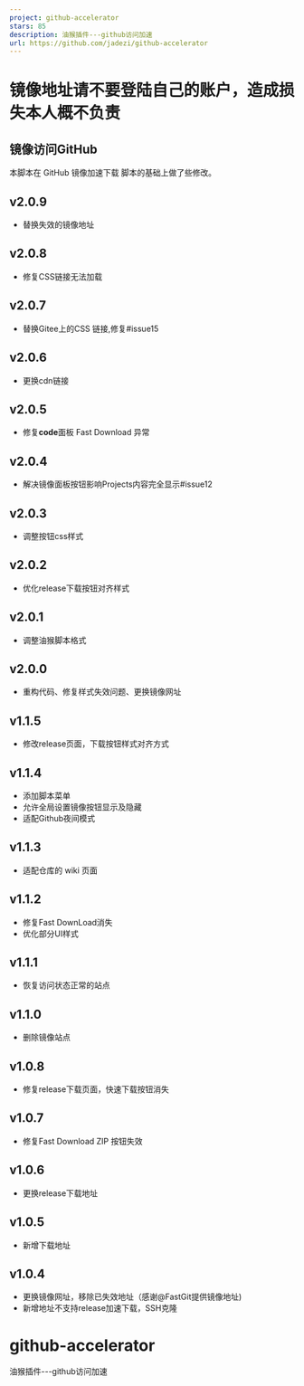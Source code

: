 ```yaml
---
project: github-accelerator
stars: 85
description: 油猴插件---github访问加速
url: https://github.com/jadezi/github-accelerator
---
```


镜像地址请不要登陆自己的账户，造成损失本人概不负责
=========================

镜像访问GitHub
----------

本脚本在 GitHub 镜像加速下载 脚本的基础上做了些修改。

v2.0.9
------

-   替换失效的镜像地址

v2.0.8
------

-   修复CSS链接无法加载

v2.0.7
------

-   替换Gitee上的CSS 链接,修复#issue15

v2.0.6
------

-   更换cdn链接

v2.0.5
------

-   修复**code**面板 Fast Download 异常

v2.0.4
------

-   解决镜像面板按钮影响Projects内容完全显示#issue12

v2.0.3
------

-   调整按钮css样式

v2.0.2
------

-   优化release下载按钮对齐样式

v2.0.1
------

-   调整油猴脚本格式

v2.0.0
------

-   重构代码、修复样式失效问题、更换镜像网址

v1.1.5
------

-   修改release页面，下载按钮样式对齐方式

v1.1.4
------

-   添加脚本菜单
-   允许全局设置镜像按钮显示及隐藏
-   适配Github夜间模式

v1.1.3
------

-   适配仓库的 wiki 页面

v1.1.2
------

-   修复Fast DownLoad消失
-   优化部分UI样式

v1.1.1
------

-   恢复访问状态正常的站点

v1.1.0
------

-   删除镜像站点

v1.0.8
------

-   修复release下载页面，快速下载按钮消失

v1.0.7
------

-   修复Fast Download ZIP 按钮失效

v1.0.6
------

-   更换release下载地址

v1.0.5
------

-   新增下载地址

v1.0.4
------

-   更换镜像网址，移除已失效地址（感谢@FastGit提供镜像地址)
-   新增地址不支持release加速下载，SSH克隆

github-accelerator
==================

油猴插件---github访问加速
